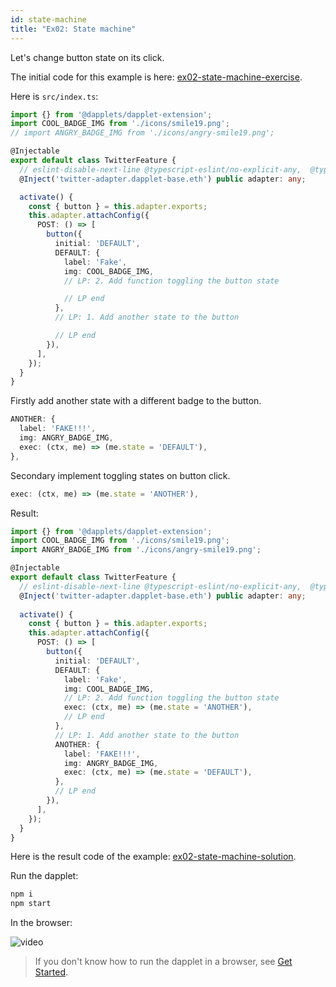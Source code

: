 ```yaml
---
id: state-machine
title: "Ex02: State machine"
---
```


Let's change button state on its click.

The initial code for this example is here: [ex02-state-machine-exercise](https://github.com/dapplets/dapplet-template/tree/ex02-state-machine-exercise).

Here is `src/index.ts`:

```ts
import {} from '@dapplets/dapplet-extension';
import COOL_BADGE_IMG from './icons/smile19.png';
// import ANGRY_BADGE_IMG from './icons/angry-smile19.png';

@Injectable
export default class TwitterFeature {
  // eslint-disable-next-line @typescript-eslint/no-explicit-any,  @typescript-eslint/explicit-module-boundary-types
  @Inject('twitter-adapter.dapplet-base.eth') public adapter: any;

  activate() {
    const { button } = this.adapter.exports;
    this.adapter.attachConfig({
      POST: () => [
        button({
          initial: 'DEFAULT',
          DEFAULT: {
            label: 'Fake',
            img: COOL_BADGE_IMG,
            // LP: 2. Add function toggling the button state

            // LP end
          },
          // LP: 1. Add another state to the button

          // LP end
        }),
      ],
    });
  }
}
```

Firstly add another state with a different badge to the button.

```typescript
ANOTHER: {
  label: 'FAKE!!!',
  img: ANGRY_BADGE_IMG,
  exec: (ctx, me) => (me.state = 'DEFAULT'),
},
```

Secondary implement toggling states on button click.

```ts
exec: (ctx, me) => (me.state = 'ANOTHER'),
```

Result:

```ts
import {} from '@dapplets/dapplet-extension';
import COOL_BADGE_IMG from './icons/smile19.png';
import ANGRY_BADGE_IMG from './icons/angry-smile19.png';

@Injectable
export default class TwitterFeature {
  // eslint-disable-next-line @typescript-eslint/no-explicit-any,  @typescript-eslint/explicit-module-boundary-types
  @Inject('twitter-adapter.dapplet-base.eth') public adapter: any;
  
  activate() {
    const { button } = this.adapter.exports;
    this.adapter.attachConfig({
      POST: () => [
        button({
          initial: 'DEFAULT',
          DEFAULT: {
            label: 'Fake',
            img: COOL_BADGE_IMG,
            // LP: 2. Add function toggling the button state
            exec: (ctx, me) => (me.state = 'ANOTHER'),
            // LP end
          },
          // LP: 1. Add another state to the button
          ANOTHER: {
            label: 'FAKE!!!',
            img: ANGRY_BADGE_IMG,
            exec: (ctx, me) => (me.state = 'DEFAULT'),
          },
          // LP end
        }),
      ],
    });
  }
}
```

Here is the result code of the example: [ex02-state-machine-solution](https://github.com/dapplets/dapplet-template/tree/ex02-state-machine-solution).

Run the dapplet:

```bash
npm i
npm start
```

In the browser:

![video](/video/ex02-state-machine.gif)

> If you don't know how to run the dapplet in a browser, see [Get Started](/docs/get-started#11-connect-the-development-server-to-dapplet-extension).
